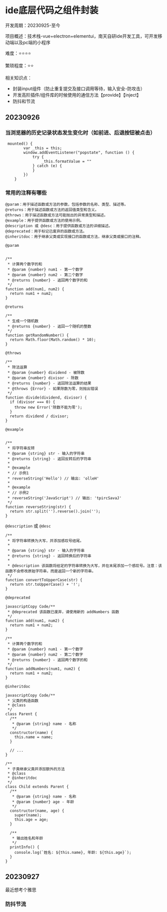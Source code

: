 # ide底层代码之组件封装

开发周期：20230925-至今

项目概述：技术栈-vue+electron+elementui，南天自研ide开发工具，可开发移动端以及pc端的小程序

难度：⭐⭐⭐⭐

繁琐程度：⭐⭐

相关知识点：

- 封装input组件（防止重复提交及接口调用等待，输入安全-防攻击）
- 开发高阶插件/组件库的时候使用的通信方法【provide】【inject】
- 防抖和节流


## 20230926
### 当浏览器的历史记录状态发生变化时（如前进、后退按钮被点击）

```vue
 mounted() {
        var _this = this;
        window.addEventListener("popstate", function () {
            try {
                _this.formatValue = ""
            } catch (e) {
            }
        })
    }
```

### 常用的注释有哪些

```vue 
@param：用于描述函数或方法的参数，包括参数的名称、类型、描述等。
@returns：用于描述函数或方法的返回值类型和含义。
@throws：用于描述函数或方法可能抛出的异常类型和描述。
@example：用于提供函数或方法的使用示例。
@description 或 @desc：用于提供函数或方法的详细描述。
@deprecated：用于标记已废弃的函数或方法。
@inheritdoc：用于继承父类或实现接口的函数或方法，继承父类或接口的注释。
```
`@param`

```

/**
 * 计算两个数字的和
 * @param {number} num1 - 第一个数字
 * @param {number} num2 - 第二个数字
 * @returns {number} - 返回两个数字的和
 */
function add(num1, num2) {
  return num1 + num2;
}
```
`@returns`

```
/**
 * 生成一个随机数
 * @returns {number} - 返回一个随机的整数
 */
function getRandomNumber() {
  return Math.floor(Math.random() * 10);
}
```
`@throws`

```
/**
 * 除法运算
 * @param {number} dividend - 被除数
 * @param {number} divisor - 除数
 * @returns {number} - 返回除法运算的结果
 * @throws {Error} - 如果除数为零，则抛出错误
 */
function divide(dividend, divisor) {
  if (divisor === 0) {
    throw new Error('除数不能为零');
  }
  return dividend / divisor;
}
```
`@example`

```

/**
 * 将字符串反转
 * @param {string} str - 输入的字符串
 * @returns {string} - 返回反转后的字符串
 *
 * @example
 * // 示例1
 * reverseString('Hello') // 输出: 'olleH'
 *
 * @example
 * // 示例2
 * reverseString('JavaScript') // 输出: 'tpircSavaJ'
 */
function reverseString(str) {
  return str.split('').reverse().join('');
}
```

 `@description` 或 `@desc`

```
/**
 * 将字符串转换为大写，并添加感叹号结尾。
 *
 * @param {string} str - 输入的字符串
 * @returns {string} - 返回转换后的字符串
 *
 * @description 该函数将给定的字符串转换为大写，并在末尾添加一个感叹号。注意：该函数不会修改原始字符串，而是返回一个新的字符串。
 */
function convertToUpperCase(str) {
  return str.toUpperCase() + '!';
}
```
 `@deprecated`

```
javascriptCopy Code/**
 * @deprecated 该函数已废弃，请使用新的 addNumbers 函数
 */
function add(num1, num2) {
  return num1 + num2;
}

/**
 * 计算两个数字的和
 * @param {number} num1 - 第一个数字
 * @param {number} num2 - 第二个数字
 * @returns {number} - 返回两个数字的和
 */
function addNumbers(num1, num2) {
  return num1 + num2;
}
```

 `@inheritdoc`

```
javascriptCopy Code/**
 * 父类的构造函数
 * @class
 */
class Parent {
  /**
   * @param {string} name - 名称
   */
  constructor(name) {
    this.name = name;
  }

  // ...
}

/**
 * 子类继承父类并添加额外的方法
 * @class
 * @inheritdoc
 */
class Child extends Parent {
  /**
   * @param {string} name - 名称
   * @param {number} age - 年龄
   */
  constructor(name, age) {
    super(name);
    this.age = age;
  }

  /**
   * 输出姓名和年龄
   */
  printInfo() {
    console.log(`姓名: ${this.name}, 年龄: ${this.age}`);
  }
}
```

## 20230927

最近想考个雅思

### 防抖节流

